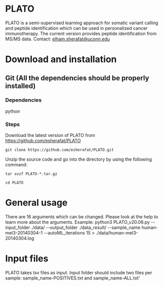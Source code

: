 # PLATO

   PLATO is a semi-supervised learning approach for somatic variant calling and peptide identification which can  be used in personalized cancer immunotherapy. The current version provides peptide identification from MS/MS data.
   Contact: elham.sherafat@uconn.edu

# Download and installation

## Git (All the dependencies should be properly installed)

### Dependencies
python    

### Steps

Download the latest version of PLATO from https://github.com/esherafat/PLATO
    
    git clone https://github.com/esherafat/PLATO.git
    
Unzip the source code and go into the directory by using the following command:

    tar xvzf PLATO-*.tar.gz

    cd PLATO

# General usage

There are 16 arguments which can be changed. Please look at the help to learn more about the arguments. Example: 
python3 PLATO_v20.06.py --input_folder ./data/ --output_folder ./data_result/ --sample_name human-mel3-20140304-1  --autoML_iterations 15 > ./data/human-mel3-20140304.log

# Input files

PLATO takes tsv files as input. Input folder should include two files per sample: sample_name-POSITIVES.txt and sample_name-ALL.txt'
 
 
